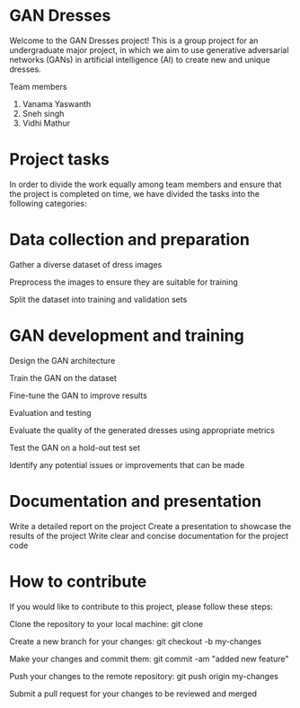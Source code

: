 

 # GAN Dresses
Welcome to the GAN Dresses project! This is a group project for an undergraduate major project, in which we aim to use generative adversarial networks (GANs) in artificial intelligence (AI) to create new and unique dresses.

Team members
1. Vanama Yaswanth 
2. Sneh singh
3. Vidhi Mathur 
# Project tasks

In order to divide the work equally among team members and ensure that the project is completed on time, we have divided the tasks into the following categories:

# Data collection and preparation

 Gather a diverse dataset of dress images
 
 Preprocess the images to ensure they are suitable for training
 
 Split the dataset into training and validation sets
 
# GAN development and training

 Design the GAN architecture
 
 Train the GAN on the dataset
 
 Fine-tune the GAN to improve results
 
Evaluation and testing

 Evaluate the quality of the generated dresses using appropriate metrics
 
 Test the GAN on a hold-out test set
 
 Identify any potential issues or improvements that can be made
 
 # Documentation and presentation
 
 Write a detailed report on the project
 Create a presentation to showcase the results of the project
 Write clear and concise documentation for the project code
 
# How to contribute
If you would like to contribute to this project, please follow these steps:

Clone the repository to your local machine: git clone

Create a new branch for your changes: git checkout -b my-changes

Make your changes and commit them: git commit -am "added new feature"

Push your changes to the remote repository: git push origin my-changes

Submit a pull request for your changes to be reviewed and merged







